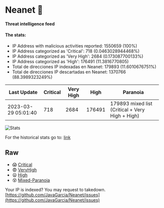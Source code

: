 # Neanet :hocho:
#### Threat intelligence feed
#### The stats:

- IP Address with malicious activities reported: 1550659 (100%)
- IP Address categorized as 'Critical':  718 (0.0463028944468%)
- IP Address categorized as 'Very High':  2684 (0.173087700133%)
- IP Address categorized as 'High':  176491 (11.3816770805)
- Total de direcciones IP indexadas en Neanet:  179893 (11.6010676751%)
- Total de direcciones IP descartadas en Neanet:  1370766 (88.3989323249%)

| Last Update | Critical | Very High | High | Paranoia |
| --- | --- | --- | --- | --- |
| 2023-03-29 05:01:40 | 718 | 2684 | 176491 | 179893 mixed list (Critical + Very High + High)|

![Stats](https://docs.google.com/spreadsheets/d/e/2PACX-1vSnaNMIXVabIpDJjufMlzH7poXnshF3mgd8Is1g9ytUEzVsP5my4Trn8f-xkoLLQ38xpL3HtmUexLo6/pubchart?oid=501124687&format=image)

For the historical stats go to: [link](/stats.csv)
## Raw
- :scream: [Critical](https://raw.githubusercontent.com/JavaGarcia/Neanet/master/blacklists/neanet_critical.txt)
- :fearful: [VeryHigh](https://raw.githubusercontent.com/JavaGarcia/Neanet/master/blacklists/neanet_veryHigh.txtt)
- :frowning: [High](https://raw.githubusercontent.com/JavaGarcia/Neanet/master/blacklists/neanet_high.txt)
- :dizzy_face: [Mixed-Paranoia](https://raw.githubusercontent.com/JavaGarcia/Neanet/master/blacklists/neanet_all.txt)


Your IP is indexed? You may request to takedown. [https://github.com/JavaGarcia/Neanet/issues](https://github.com/JavaGarcia/Neanet/issues)
























































































































































































































































































































































































































































































































































































































































































































































































































































































































































































































































































































































































































































































































































































































































































































































































































































































































































































































































































































































































































































































































































































































































































































































































































































































































































































































































































































































































































































































































































































































































































































































































































































































































































































































































































































































































































































































































































































































































































































































































































































































































































































































































































































































































































































































































































































































































































































































































































































































































































































































































































































































































































































































































































































































































































































































































































































































































































































































































































































































































































































































































































































































































































































































































































































































































































































































































































































































































































































































































































































































































































































































































































































































































































































































































































































































































































































































































































































































































































































































































































































































































































































































































































































































































































































































































































































































































































































































































































































































































































































































































































































































































































































































































































































































































































































































































































































































































































































































































































































































































































































































































































































































































































































































































































